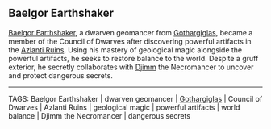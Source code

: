 ## Baelgor Earthshaker

[Baelgor Earthshaker](../People/Baelgor_Earthshaker.md), a dwarven geomancer from [Gothargiglas](../Places/Gothargiglas.md), became a member of the Council of Dwarves after discovering powerful artifacts in the [Azlanti Ruins](../Places/Azlanti_Ruins.md). Using his mastery of geological magic alongside the powerful artifacts, he seeks to restore balance to the world. Despite a gruff exterior, he secretly collaborates with [Djimm](../People/Djimm.md) the Necromancer to uncover and protect dangerous secrets.



---
TAGS: Baelgor Earthshaker | dwarven geomancer | [Gothargiglas](Gothargiglas.md) | Council of Dwarves | Azlanti Ruins | geological magic | powerful artifacts | world balance | Djimm the Necromancer | dangerous secrets

